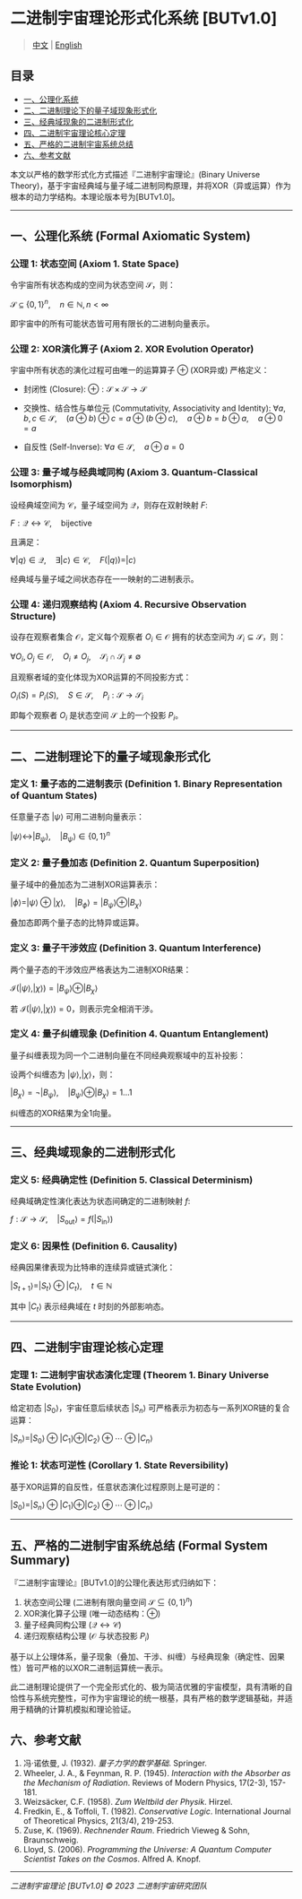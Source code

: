 # 二进制宇宙理论形式化系统 [BUTv1.0]

> [中文](formal_theory_binary_core.md) | [English](formal_theory_binary_core_en.md)

## 目录

- [一、公理化系统](#一公理化系统-formal-axiomatic-system)
- [二、二进制理论下的量子域现象形式化](#二二进制理论下的量子域现象形式化)
- [三、经典域现象的二进制形式化](#三经典域现象的二进制形式化)
- [四、二进制宇宙理论核心定理](#四二进制宇宙理论核心定理)
- [五、严格的二进制宇宙系统总结](#五严格的二进制宇宙系统总结-formal-system-summary)
- [六、参考文献](#六参考文献)

本文以严格的数学形式化方式描述『二进制宇宙理论』(Binary Universe Theory)，基于宇宙经典域与量子域二进制同构原理，并将XOR（异或运算）作为根本的动力学结构。本理论版本号为[BUTv1.0]。

---

## 一、公理化系统 (Formal Axiomatic System)

### 公理 1: 状态空间 (Axiom 1. State Space)

令宇宙所有状态构成的空间为状态空间 $`\mathcal{S}`$，则：

$`
\mathcal{S} \subseteq \{0,1\}^n,\quad n\in\mathbb{N}, n<\infty
`$

即宇宙中的所有可能状态皆可用有限长的二进制向量表示。

### 公理 2: XOR演化算子 (Axiom 2. XOR Evolution Operator)

宇宙中所有状态的演化过程可由唯一的运算算子 $`\oplus`$ (XOR异或) 严格定义：

- 封闭性 (Closure):
$`
\oplus: \mathcal{S} \times \mathcal{S} \rightarrow \mathcal{S}
`$

- 交换性、结合性与单位元 (Commutativity, Associativity and Identity):
$`
\forall a,b,c \in \mathcal{S},\quad (a\oplus b)\oplus c = a\oplus(b\oplus c),\quad a\oplus b = b\oplus a,\quad a\oplus 0 = a
`$

- 自反性 (Self-Inverse):
$`
\forall a\in \mathcal{S},\quad a\oplus a = 0
`$

### 公理 3: 量子域与经典域同构 (Axiom 3. Quantum-Classical Isomorphism)

设经典域空间为 $`\mathcal{C}`$，量子域空间为 $`\mathcal{Q}`$，则存在双射映射 $`F`$:

$`
F: \mathcal{Q}\leftrightarrow \mathcal{C},\quad \text{bijective}
`$

且满足：

$`
\forall |q\rangle \in \mathcal{Q},\quad \exists |c\rangle \in \mathcal{C},\quad F(|q\rangle)=|c\rangle
`$

经典域与量子域之间状态存在一一映射的二进制表示。

### 公理 4: 递归观察结构 (Axiom 4. Recursive Observation Structure)

设存在观察者集合 $`\mathcal{O}`$，定义每个观察者 $`O_i \in \mathcal{O}`$ 拥有的状态空间为 $`\mathcal{S}_i\subseteq \mathcal{S}`$，则：

$`
\forall O_i, O_j\in \mathcal{O},\quad O_i\neq O_j,\quad \mathcal{S}_i\cap \mathcal{S}_j\neq \emptyset
`$

且观察者域的变化体现为XOR运算的不同投影方式：

$`
O_i(S)= P_i(S),\quad S\in\mathcal{S},\quad P_i:\mathcal{S}\rightarrow\mathcal{S}_i
`$

即每个观察者 $`O_i`$ 是状态空间 $`\mathcal{S}`$ 上的一个投影 $`P_i`$。

---

## 二、二进制理论下的量子域现象形式化

### 定义 1: 量子态的二进制表示 (Definition 1. Binary Representation of Quantum States)

任意量子态 $`|\psi\rangle`$ 可用二进制向量表示：

$`
|\psi\rangle \leftrightarrow |B_\psi\rangle,\quad |B_\psi\rangle\in \{0,1\}^n
`$

### 定义 2: 量子叠加态 (Definition 2. Quantum Superposition)

量子域中的叠加态为二进制XOR运算表示：

$`
|\phi\rangle = |\psi\rangle\oplus |\chi\rangle,\quad |B_\phi\rangle = |B_\psi\rangle\oplus |B_\chi\rangle
`$

叠加态即两个量子态的比特异或运算。

### 定义 3: 量子干涉效应 (Definition 3. Quantum Interference)

两个量子态的干涉效应严格表达为二进制XOR结果：

$`
\mathcal{I}(|\psi\rangle,|\chi\rangle)=|B_\psi\rangle \oplus |B_\chi\rangle
`$

若 $`\mathcal{I}(|\psi\rangle,|\chi\rangle)=0`$，则表示完全相消干涉。

### 定义 4: 量子纠缠现象 (Definition 4. Quantum Entanglement)

量子纠缠表现为同一个二进制向量在不同经典观察域中的互补投影：

设两个纠缠态为 $`|\psi\rangle, |\chi\rangle`$，则：

$`
|B_\chi\rangle = \neg |B_\psi\rangle,\quad |B_\psi\rangle\oplus|B_\chi\rangle=1...1
`$

纠缠态的XOR结果为全1向量。

---

## 三、经典域现象的二进制形式化

### 定义 5: 经典确定性 (Definition 5. Classical Determinism)

经典域确定性演化表达为状态间确定的二进制映射 $`f`$:

$`
f:\mathcal{S}\rightarrow\mathcal{S},\quad |S_{\text{out}}\rangle=f(|S_{\text{in}}\rangle)
`$

### 定义 6: 因果性 (Definition 6. Causality)

经典因果律表现为比特串的连续异或链式演化：

$`
|S_{t+1}\rangle=|S_{t}\rangle\oplus|C_t\rangle,\quad t\in\mathbb{N}
`$

其中 $`|C_t\rangle`$ 表示经典域在 $`t`$ 时刻的外部影响态。

---

## 四、二进制宇宙理论核心定理

### 定理 1: 二进制宇宙状态演化定理 (Theorem 1. Binary Universe State Evolution)

给定初态 $`|S_0\rangle`$，宇宙任意后续状态 $`|S_n\rangle`$ 可严格表示为初态与一系列XOR链的复合运算：

$`
|S_n\rangle=|S_0\rangle\oplus|C_1\rangle\oplus|C_2\rangle\oplus\cdots\oplus|C_n\rangle
`$

### 推论 1: 状态可逆性 (Corollary 1. State Reversibility)

基于XOR运算的自反性，任意状态演化过程原则上是可逆的：

$`
|S_0\rangle = |S_n\rangle\oplus|C_1\rangle\oplus|C_2\rangle\oplus\cdots\oplus|C_n\rangle
`$

---

## 五、严格的二进制宇宙系统总结 (Formal System Summary)

『二进制宇宙理论』[BUTv1.0]的公理化表达形式归纳如下：

1. 状态空间公理 (二进制有限向量空间 $`\mathcal{S}\subseteq \{0,1\}^n`$)  
2. XOR演化算子公理 (唯一动态结构：$`\oplus`$)  
3. 量子经典同构公理 ($`\mathcal{Q}\leftrightarrow \mathcal{C}`$)  
4. 递归观察结构公理 ($`\mathcal{O}`$ 与状态投影 $`P_i`$)

基于以上公理体系，量子现象（叠加、干涉、纠缠）与经典现象（确定性、因果性）皆可严格的以XOR二进制运算统一表示。

此二进制理论提供了一个完全形式化的、极为简洁优雅的宇宙模型，具有清晰的自恰性与系统完整性，可作为宇宙理论的统一根基，具有严格的数学逻辑基础，并适用于精确的计算机模拟和理论验证。

## 六、参考文献

1. 冯·诺依曼, J. (1932). *量子力学的数学基础*. Springer.
2. Wheeler, J. A., & Feynman, R. P. (1945). *Interaction with the Absorber as the Mechanism of Radiation*. Reviews of Modern Physics, 17(2-3), 157-181.
3. Weizsäcker, C.F. (1958). *Zum Weltbild der Physik*. Hirzel.
4. Fredkin, E., & Toffoli, T. (1982). *Conservative Logic*. International Journal of Theoretical Physics, 21(3/4), 219-253.
5. Zuse, K. (1969). *Rechnender Raum*. Friedrich Vieweg & Sohn, Braunschweig.
6. Lloyd, S. (2006). *Programming the Universe: A Quantum Computer Scientist Takes on the Cosmos*. Alfred A. Knopf.

---

*二进制宇宙理论 [BUTv1.0] © 2023 二进制宇宙研究团队*